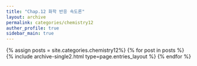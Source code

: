 ```yaml
---
title: "Chap.12 화학 반응 속도론"
layout: archive
permalink: categories/chemistry12
auther_profile: true
sidebar_main: true
---
```


{% assign posts = site.categories.chemistry12%}
{% for post in posts %} {% include archive-single2.html type=page.entries_layout %} {% endfor %}
